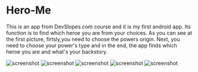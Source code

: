 # Hero-Me
This is an app from DevSlopes.com course and
it is my first android app. Its function is to find which heroe you are from your choices. 
As you can see at the first picture, firtsly,you need to choose the powers origin. Next, you need 
to choose your power's type and in the end, the app finds which heroe you are and what's your backstory.

![screenshot](https://github.com/ktsiounis/Hero-Me/blob/master/Screenshot_1481818373.png) 
![screenshot](https://github.com/ktsiounis/Hero-Me/blob/master/Screenshot_1481818540.png)
![screenshot](https://github.com/ktsiounis/Hero-Me/blob/master/Screenshot_1481818546.png)
![screenshot](https://github.com/ktsiounis/Hero-Me/blob/master/Screenshot_1481818551.png)
![screenshot](https://github.com/ktsiounis/Hero-Me/blob/master/Screenshot_1481818557.png)
